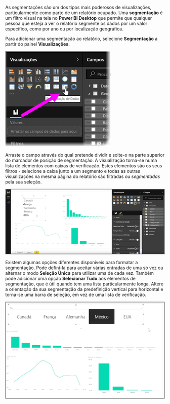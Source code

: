 As segmentações são um dos tipos mais poderosos de visualizações, particularmente como parte de um relatório ocupado. Uma **segmentação** é um filtro visual na tela no **Power BI Desktop** que permite que qualquer pessoa que esteja a ver o relatório segmente os dados por um valor específico, como por ano ou por localização geográfica.

Para adicionar uma segmentação ao relatório, selecione **Segmentação** a partir do painel **Visualizações**.

![](media/3-4-create-slicers/3-4_1.png)

Arraste o campo através do qual pretende dividir e solte-o na parte superior do marcador de posição de segmentação. A visualização torna-se numa lista de elementos com caixas de verificação. Estes elementos são os seus filtros - selecione a caixa junto a um segmento e todas as outras visualizações na mesma página do relatório são filtradas ou *segmentadas* pela sua seleção.

![](media/3-4-create-slicers/3-4_2.png)

Existem algumas opções diferentes disponíveis para formatar a segmentação. Pode defini-la para aceitar várias entradas de uma só vez ou alternar o modo **Seleção Única** para utilizar uma de cada vez. Também pode adicionar uma opção **Selecionar Tudo** aos elementos de segmentação, que é útil quando tem uma lista particularmente longa. Altere a orientação da sua segmentação da predefinição vertical para horizontal e torna-se uma barra de seleção, em vez de uma lista de verificação.

![](media/3-4-create-slicers/3-4_3.png)

